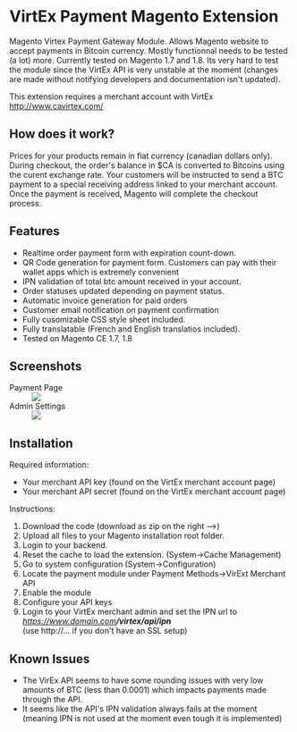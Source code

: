 VirtEx Payment Magento Extension
================================

Magento Virtex Payment Gateway Module. Allows Magento website to accept payments in Bitcoin currency. Mostly functionnal needs to be tested (a lot) more. Currently tested on Magento 1.7 and 1.8. Its very hard to test the module since the VirtEx API is very unstable at the moment (changes are made without notifying developers and documentation isn't updated).

This extension requires a merchant account with VirtEx http://www.cavirtex.com/

How does it work?
-----------------
Prices for your products remain in fiat currency (canadian dollars only). During checkout, the order's balance in $CA is converted to Bitcoins using the curent exchange rate. Your customers will be instructed to send a BTC payment to a special receiving address linked to your merchant account. Once the payment is received, Magento will complete the checkout process.

Features
--------
- Realtime order payment form with expiration count-down.
- QR Code generation for payment form. Customers can pay with their wallet apps which is extremely convenient
- IPN validation of total btc amount received in your account.
- Order statuses updated depending on payment status.
- Automatic invoice generation for paid orders
- Customer email notification on payment confirmation
- Fully cusomizable CSS style sheet included.
- Fully translatable (French and English translatios included).
- Tested on Magento CE 1.7, 1.8

Screenshots
-----------



<dl>
<dt>Payment Page</dt>
<dd>
<img src="http://static.suncrescent.net/sc/Image20131130_001.png"/>
</dd>
<dt>Admin Settings</dt>
<dd>
<img src="http://static.suncrescent.net/sc/Image20131130_002.png"/>
</dd>
</dl>


Installation
------------

Required information:

- Your merchant API key (found on the VirtEx merchant account page)
- Your merchant API secret (found on the VirtEx merchant account page)

Instructions:

1. Download the code (download as zip on the right -->)
2. Upload all files to your Magento installation root folder.
3. Login to your backend.
4. Reset the cache to load the extension. (System->Cache Management)
5. Go to system configuration (System->Configuration)
6. Locate the payment module under Payment Methods->VirExt Merchant API
7. Enable the module
8. Configure your API keys
9. Login to your VirtEx merchant admin and set the IPN url to <em>https://www.domain.com<strong>/virtex/api/ipn</strong></em><br/>(use http://... if you don't have an SSL setup)



Known Issues
------------
- The VirEx API seems to have some rounding issues with very low amounts of BTC (less than 0.0001) which impacts payments made through the API.
- It seems like the API's IPN validation always fails at the moment (meaning IPN is not used at the moment even tough it is implemented)
